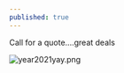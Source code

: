 ```yaml
---
published: true
---
```



Call for a quote....great deals 



![year2021yay.png]({{site.baseurl}}/images/year2020yay.png)
